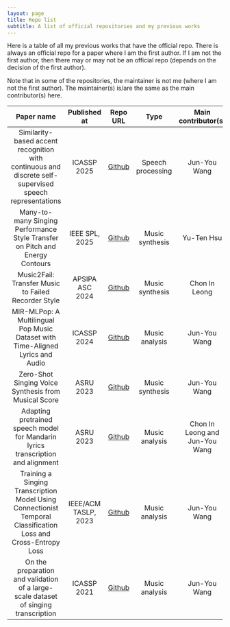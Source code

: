 ```yaml
---
layout: page
title: Repo list
subtitle: A list of official repositories and my previous works
---
```


Here is a table of all my previous works that have the official repo. There is always an official repo for a paper where I am the first author. If I am not the first author, then there may or may not be an official repo (depends on the decision of the first author).

Note that in some of the repositories, the maintainer is not me (where I am not the first author). The maintainer(s) is/are the same as the main contributor(s) here.

| Paper name | Published at | Repo URL | Type | Main contributor(s) |
| :---: |:---:|:---: | :---: | :---:|
| Similarity-based accent recognition with continuous and discrete self-supervised speech representations | ICASSP 2025 | [Github](https://github.com/york135/SSL_AR_ICASSP2025) | Speech processing | Jun-You Wang |
| Many-to-many Singing Performance Style Transfer on Pitch and Energy Contours | IEEE SPL, 2025 | [Github](https://github.com/poohhsu/Singing-Performance-Style-Transfer) | Music synthesis | Yu-Ten Hsu |
| Music2Fail: Transfer Music to Failed Recorder Style | APSIPA ASC 2024 | [Github](https://github.com/navi0105/Music2Fail) | Music synthesis | Chon In Leong |
|MIR-MLPop: A Multilingual Pop Music Dataset with Time-Aligned Lyrics and Audio|ICASSP 2024|[Github](https://github.com/york135/MIRMLPop)|Music analysis|Jun-You Wang|
|Zero-Shot Singing Voice Synthesis from Musical Score|ASRU 2023|[Github](https://github.com/york135/zero_shot_svs_ASRU2023)|Music synthesis|Jun-You Wang|
|Adapting pretrained speech model for Mandarin lyrics transcription and alignment|ASRU 2023|[Github](https://github.com/navi0105/LyricAlignment)|Music analysis|Chon In Leong and Jun-You Wang|
|Training a Singing Transcription Model Using Connectionist Temporal Classification Loss and Cross-Entropy Loss|IEEE/ACM TASLP, 2023|[Github](https://github.com/york135/CTC_CE_for_AST)|Music analysis|Jun-You Wang|
|On the preparation and validation of a large-scale dataset of singing transcription|ICASSP 2021|[Github](https://github.com/york135/singing_transcription_ICASSP2021)|Music analysis|Jun-You Wang|